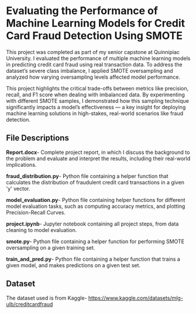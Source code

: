 # Evaluating the Performance of Machine Learning Models for Credit Card Fraud Detection Using SMOTE

This project was completed as part of my senior capstone at Quinnipiac University. I evaluated the performance of multiple machine learning models in predicting credit card fraud using real transaction data. To address the dataset’s severe class imbalance, I applied SMOTE oversampling and analyzed how varying oversampling levels affected model performance.

This project highlights the critical trade-offs between metrics like precision, recall, and F1 score when dealing with imbalanced data. By experimenting with different SMOTE samples, I demonstrated how this sampling technique significantly impacts a model’s effectiveness — a key insight for deploying machine learning solutions in high-stakes, real-world scenarios like fraud detection. 

## File Descriptions
**Report.docx**- Complete project report, in which I discuss the background to the problem and evaluate and interpret the results, including their real-world implications.

**fraud_distribution.py**- Python file containing a helper function that calculates the distribution of fraudulent credit card transactions in a given 'y' vector.

**model_evaluation.py**- Python file containing helper functions for different model evaluation tasks, such as computing accuracy metrics, and plotting Precision-Recall Curves.

**project.ipynb**- Jupyter notebook containing all project steps, from data cleaning to model evaluation.

**smote.py**- Python file containing a helper function for performing SMOTE oversampling on a given training set.

**train_and_pred.py**- Python file containing a helper function that trains a given model, and makes predictions on a given test set.

## Dataset
The dataset used is from Kaggle- https://www.kaggle.com/datasets/mlg-ulb/creditcardfraud
